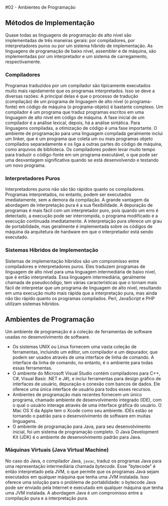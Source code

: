 #02 - Ambientes de Programação

## Métodos de Implementação

Quase todas as linguagens de programação de alto nível são implementadas de três maneiras gerais: por compiladores, por interpretadores puros ou por um sistema híbrido de implementação. As linguagens de programação de baixo nível, assembler e de máquina, são implementadas por um interpretador e um sistema de carregamento, respectivamente.

### Compiladores

Programas traduzidos por um compilador são tipicamente executados muito mais rapidamente que os programas interpretados. Isso se deve a diversas razões: A principal delas é que o processo de tradução (compilação) de um programa de linguagem de alto nível (o programa-fonte) em código de máquina (o programa-objeto) é bastante complexo. Um compilador é um programa que traduz programas escritos em uma linguagem de alto nível em código de máquina. A fase inicial de um compilador é a análise lexical, depois, há a análise sintática. Para linguagens compiladas, a otimização de código é uma fase importante. O ambiente de programação para uma linguagem compilada geralmente inclui um linker, que é um programa que coleta um ou mais programas objeto compilados separadamente e os liga a outras partes do código de máquina, como arquivos de biblioteca. Os compiladores podem levar muito tempo para traduzir o código-fonte em um programa executável, o que pode ser uma desvantagem significativa quando se está desenvolvendo e testando um novo programa.

### Interpretadores Puros

Interpretadores puros não são tão rápidos quanto os compiladores. Programas interpretados, no entanto, podem ser executados imediatamente, sem a demora da compilação. A grande vantagem da abordagem de interpretação pura é a sua flexibilidade. A depuração de programas é mais fácil com um interpretador puro, pois quando um erro é detectado, a execução pode ser interrompida, o programa modificado e a execução continuada imediatamente. A interpretação pura oferece um grau de portabilidade, mas geralmente é implementada sobre os códigos de máquina da arquitetura de hardware em que o interpretador está sendo executado.

### Sistemas Híbridos de Implementação

Sistemas de implementação híbridos são um compromisso entre compiladores e interpretadores puros. Eles traduzem programas de linguagem de alto nível para uma linguagem intermediária de baixo nível, que é então interpretada. Essa linguagem intermediária, geralmente chamada de pseudocódigo, tem várias características que o tornam mais fácil de interpretar que um programa de linguagem de alto nível, resultando em uma execução muito mais rápida que a interpretação pura, mas ainda não tão rápido quanto os programas compilados. Perl, JavaScript e PHP utilizam sistemas híbridos.

## Ambientes de Programação

Um ambiente de programação é a coleção de ferramentas de software usadas no desenvolvimento de software.

* Os sistemas UNIX ou Linux fornecem uma vasta coleção de ferramentas, incluindo um editor, um compilador e um depurador, que podem ser usados através de uma interface de linha de comando. A interface da linha de comando, no entanto, é o ambiente para todas essas ferramentas.
* O ambiente do Microsoft Visual Studio contém compiladores para C++, C#, Visual Basic .NET e J#), e inclui ferramentas para design gráfico de interfaces de usuário, depuração e conexão com bancos de dados. Ele oferece uma única interface de usuário para todos esses recursos.
* Ambientes de programação mais recentes fornecem um único programa, chamado ambiente de desenvolvimento integrado (IDE), com o qual o usuário interage através de uma interface gráfica do usuário. O Mac OS X da Apple tem o Xcode como seu ambiente. IDEs estão se tornando o padrão para o desenvolvimento de software em muitas linguagens.
* O ambiente de programação para Java, para seu desenvolvimento inicial, foi um sistema de programação completo. O Java Development Kit (JDK) é o ambiente de desenvolvimento padrão para Java.

### Máquinas Virtuais (Java Virtual Machine)

No caso do Java, o compilador Java, `javac`, traduz os programas Java para uma representação intermediária chamada *bytecode*. Esse "bytecode" é então interpretado pela JVM, o que permite que os programas Java sejam executados em qualquer máquina que tenha uma JVM instalada. Isso oferece uma solução para o problema de portabilidade: o bytecode Java pode ser enviado pela Internet e executado em qualquer máquina que tenha uma JVM instalada. A abordagem Java é um compromisso entre a compilação pura e a interpretação pura.
